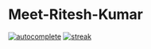 # Meet-Ritesh-Kumar
[![autocomplete](https://codeium.com/badges/user/disjointedly-festive-spittlebug-74116/autocomplete)](https://codeium.com/profile/disjointedly-festive-spittlebug-74116)
[![streak](https://codeium.com/badges/v2/user/disjointedly-festive-spittlebug-74116/streak)](https://codeium.com/profile/disjointedly-festive-spittlebug-74116)
